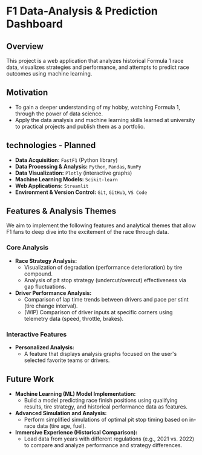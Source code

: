 # F1 Data-Analysis & Prediction Dashboard

## Overview
This project is a web application that analyzes historical Formula 1 race data, visualizes strategies and performance, and attempts to predict race outcomes using machine learning.

## Motivation
- To gain a deeper understanding of my hobby, watching Formula 1, through the power of data science.
- Apply the data analysis and machine learning skills learned at university to practical projects and publish them as a portfolio.

## technologies - Planned
- **Data Acquisition:** `FastF1` (Python library)
- **Data Processing & Analysis:** `Python`, `Pandas`, `NumPy`
- **Data Visualization:** `Plotly` (interactive graphs)
- **Machine Learning Models:** `Scikit-learn`
- **Web Applications:** `Streamlit`
- **Environment & Version Control:** `Git`, `GitHub`, `VS Code`

## Features & Analysis Themes
We aim to implement the following features and analytical themes that allow F1 fans to deep dive into the excitement of the race through data.
### Core Analysis
- **Race Strategy Analysis:**
    - Visualization of degradation (performance deterioration) by tire compound.
    - Analysis of pit stop strategy (undercut/overcut) effectiveness via gap fluctuations.
- **Driver Performance Analysis:**
    - Comparison of lap time trends between drivers and pace per stint (tire change interval).
    - (WIP) Comparison of driver inputs at specific corners using telemetry data (speed, throttle, brakes).

### Interactive Features
- **Personalized Analysis:**
    - A feature that displays analysis graphs focused on the user's selected favorite teams or drivers.

## Future Work
- **Machine Learning (ML) Model Implementation:**
    - Build a model predicting race finish positions using qualifying results, tire strategy, and historical performance data as features.
- **Advanced Simulation and Analysis:**
    -   Perform simplified simulations of optimal pit stop timing based on in-race data (tire age, fuel).
- **Immersive Experience (Historical Comparison):**
    -   Load data from years with different regulations (e.g., 2021 vs. 2022) to compare and analyze performance and strategy differences.